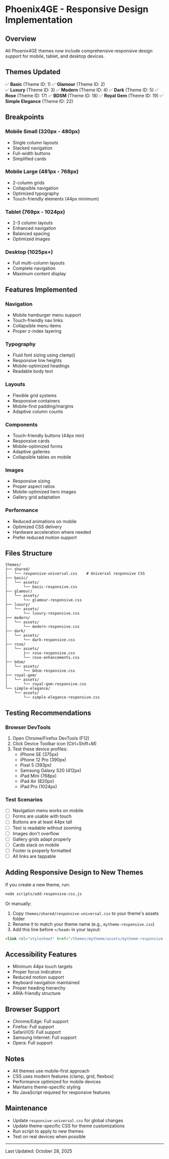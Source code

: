 # Phoenix4GE - Responsive Design Implementation

## Overview
All Phoenix4GE themes now include comprehensive responsive design support for mobile, tablet, and desktop devices.

## Themes Updated
✅ **Basic** (Theme ID: 1)
✅ **Glamour** (Theme ID: 2)  
✅ **Luxury** (Theme ID: 3)
✅ **Modern** (Theme ID: 4)
✅ **Dark** (Theme ID: 5)
✅ **Rose** (Theme ID: 17)
✅ **BDSM** (Theme ID: 18)
✅ **Royal Gem** (Theme ID: 19)
✅ **Simple Elegance** (Theme ID: 22)

## Breakpoints

### Mobile Small (320px - 480px)
- Single column layouts
- Stacked navigation
- Full-width buttons
- Simplified cards

### Mobile Large (481px - 768px)
- 2-column grids
- Collapsible navigation
- Optimized typography
- Touch-friendly elements (44px minimum)

### Tablet (769px - 1024px)
- 2-3 column layouts
- Enhanced navigation
- Balanced spacing
- Optimized images

### Desktop (1025px+)
- Full multi-column layouts
- Complete navigation
- Maximum content display

## Features Implemented

### Navigation
- Mobile hamburger menu support
- Touch-friendly nav links
- Collapsible menu items
- Proper z-index layering

### Typography
- Fluid font sizing using clamp()
- Responsive line heights
- Mobile-optimized headings
- Readable body text

### Layouts
- Flexible grid systems
- Responsive containers
- Mobile-first padding/margins
- Adaptive column counts

### Components
- Touch-friendly buttons (44px min)
- Responsive cards
- Mobile-optimized forms
- Adaptive galleries
- Collapsible tables on mobile

### Images
- Responsive sizing
- Proper aspect ratios
- Mobile-optimized hero images
- Gallery grid adaptation

### Performance
- Reduced animations on mobile
- Optimized CSS delivery
- Hardware acceleration where needed
- Prefer reduced motion support

## Files Structure

```
themes/
├── shared/
│   └── responsive-universal.css    # Universal responsive CSS
├── basic/
│   └── assets/
│       └── basic-responsive.css
├── glamour/
│   └── assets/
│       └── glamour-responsive.css
├── luxury/
│   └── assets/
│       └── luxury-responsive.css
├── modern/
│   └── assets/
│       └── modern-responsive.css
├── dark/
│   └── assets/
│       └── dark-responsive.css
├── rose/
│   └── assets/
│       ├── rose-responsive.css
│       └── rose-enhancements.css
├── bdsm/
│   └── assets/
│       └── bdsm-responsive.css
├── royal-gem/
│   └── assets/
│       └── royal-gem-responsive.css
└── simple-elegance/
    └── assets/
        └── simple-elegance-responsive.css
```

## Testing Recommendations

### Browser DevTools
1. Open Chrome/Firefox DevTools (F12)
2. Click Device Toolbar icon (Ctrl+Shift+M)
3. Test these device profiles:
   - iPhone SE (375px)
   - iPhone 12 Pro (390px)
   - Pixel 5 (393px)
   - Samsung Galaxy S20 (412px)
   - iPad Mini (768px)
   - iPad Air (820px)
   - iPad Pro (1024px)

### Test Scenarios
- [ ] Navigation menu works on mobile
- [ ] Forms are usable with touch
- [ ] Buttons are at least 44px tall
- [ ] Text is readable without zooming
- [ ] Images don't overflow
- [ ] Gallery grids adapt properly
- [ ] Cards stack on mobile
- [ ] Footer is properly formatted
- [ ] All links are tappable

## Adding Responsive Design to New Themes

If you create a new theme, run:

```bash
node scripts/add-responsive-css.js
```

Or manually:

1. Copy `themes/shared/responsive-universal.css` to your theme's assets folder
2. Rename it to match your theme name (e.g., `mytheme-responsive.css`)
3. Add this line before `</head>` in your layout:
```html
<link rel="stylesheet" href="/themes/mytheme/assets/mytheme-responsive.css">
```

## Accessibility Features
- Minimum 44px touch targets
- Proper focus indicators
- Reduced motion support
- Keyboard navigation maintained
- Proper heading hierarchy
- ARIA-friendly structure

## Browser Support
- Chrome/Edge: Full support
- Firefox: Full support  
- Safari/iOS: Full support
- Samsung Internet: Full support
- Opera: Full support

## Notes
- All themes use mobile-first approach
- CSS uses modern features (clamp, grid, flexbox)
- Performance optimized for mobile devices
- Maintains theme-specific styling
- No JavaScript required for responsive features

## Maintenance
- Update `responsive-universal.css` for global changes
- Update theme-specific CSS for theme customizations
- Run script to apply to new themes
- Test on real devices when possible

---
Last Updated: October 28, 2025
